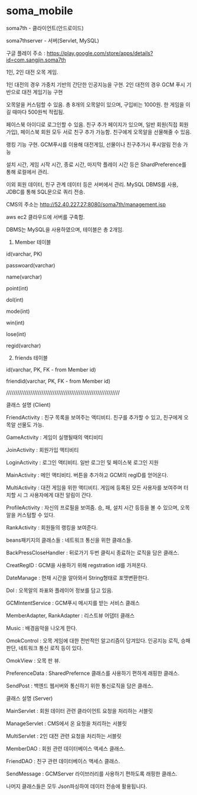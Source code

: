 # soma_mobile


soma7th - 클라이언트(안드로이드)

soma7thserver - 서버(Servlet, MySQL)

구글 플레이 주소 : https://play.google.com/store/apps/details?id=com.sangjin.soma7th


1인, 2인 대전 오목 게임.

1인 대전의 경우 가중치 기반의 간단한 인공지능을 구현.
2인 대전의 경우 GCM 푸시 기반으로 대전 게임기능 구현

오목알을 커스텀할 수 있음. 총 8개의 오목알이 있으며, 구입비는 1000원.
한 게임을 이길 때마다 500원씩 적립됨.

페이스북 아이디로 로그인할 수 있음.
친구 추가 페이지가 있으며, 일반 회원(직접 회원가입), 페이스북 회원 모두 서로 친구 추가 가능함.
친구에게 오목알을 선물해줄 수 있음.

랭킹 기능 구현.
GCM푸시를 이용해 대전게임, 선물이나 친구추가시 푸시알림 전송 가능

설치 시간, 게임 시작 시간, 종료 시간, 마지막 플레이 시간 등은 ShardPreference를 통해 로컬에서 관리.

이외 회원 데이터, 친구 관계 데이터 등은 서버에서 관리. MySQL DBMS를 사용, JDBC를 통해 SQL문으로 쿼리 전송.

CMS의 주소는 http://52.40.227.27:8080/soma7th/management.jsp


aws ec2 클라우드에 서버를 구축함.


DBMS는 MySQL을 사용하였으며, 테이블은 총 2개임.

1. Member 테이블

id(varchar, PK)

passwoard(varchar)

name(varchar)

point(int)

dol(int)

mode(int)

win(int)

lose(int)

regid(varchar)

2. friends 테이블

id(varchar, PK, FK - from Member id)

friendid(varchar, PK, FK - from Member id)

/////////////////////////////////////////////////////////////

클래스 설명 (Client)

FriendActivity : 친구 목록을 보여주는 액티비티. 친구를 추가할 수 있고, 친구에게 오목알 선물도 가능.

GameActivity : 게임이 실행될때의 액티비티

JoinActivity : 회원가입 액티비티

LoginActivity : 로그인 액티비티. 일반 로그인 및 페이스북 로그인 지원

MainActivity : 메인 액티비티. 버튼을 추가하고 GCM의 regID를 얻어온다.

MultiActivity : 대전 게임을 위한 액티비티. 게임에 등록된 모든 사용자를 보여주며 터치할 시 그 사용자에게 대전 알림이 간다.

ProfileActivity : 자신의 프로필을 보여줌. 승, 패, 설치 시간 등등을 볼 수 있으며, 오목알을 커스텀할 수 있다.

RankActivity : 회원들의 랭킹을 보여준다.

beans패키지의 클래스들 : 네트워크 통신을 위한 클래스들.

BackPressCloseHandler : 뒤로가기 두번 클릭시 종료하는 로직을 담은 클래스.

CreatRegID : GCM을 사용하기 위해 regstration id를 가져온다.

DateManage : 현재 시간을 알아와서 String형태로 포맷변환한다.

Dol : 오목알의 좌표와 플레이어 정보를 담고 있음.

GCMIntentService : GCM푸시 메시지를 받는 서비스 클래스

MemberAdapter, RankAdapter : 리스트뷰 어댑터 클래스

Music : 배경음악을 나오게 한다.

OmokControl : 오목 게임에 대한 전반적인 알고리즘이 담겨있다. 인공지능 로직, 승패 판단, 네트워크 통신 로직 등이 있다.

OmokView : 오목 판 뷰.

PreferenceData : SharedPrefernce 클래스를 사용하기 편하게 래핑한 클래스.

SendPost : 백엔드 웹서버와 통신하기 위한 통신로직을 담은 클래스.


클래스 설명 (Server)

MainServlet : 회원 데이터 관련 클라이언트 요청을 처리하는 서블릿

ManageServlet : CMS에서 온 요청을 처리하는 서블릿

MultiServlet : 2인 대전 관련 요청을 처리하는 서블릿

MemberDAO : 회원 관련 데이터베이스 액세스 클래스.

FriendDAO : 친구 관련 데이터베이스 액세스 클래스.

SendMessage : GCMServer 라이브러리를 사용하기 편하도록 래핑한 클래스.

나머지 클래스들은 모두 Json파싱하여 데이터 전송에 활용됩니다.